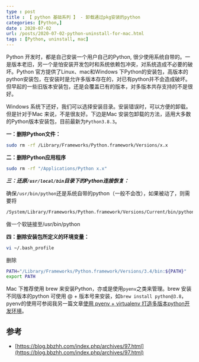 ```yaml
---
type : post
title : 【 python 基础系列 】 - 卸载通过pkg安装的python 
categories: [Python,] 
date : 2020-07-02
url: /posts/2020-07-02-python-uninstall-for-mac.html 
tags : [Python, uninstall, mac]
---
```


Python 开发时，都是自己安装一个用户自己的Python, 很少使用系统自带的。一是版本老旧，另一个是怕安装开发包时和系统依赖包冲突，对系统造成不必要的破坏。Python 官方提供了Linux、mac和Windows 下Python的安装包，高版本的python安装包，在安装时是允许多版本存在的，对已有python并不会造成破坏。但早起的一些旧版本安装包，还是会覆盖已有的版本，对多版本共存支持的不是很好。

Windows 系统下还好，我们可以选择安装目录。安装错误时，可以方便的卸载。但是针对于Mac 来说，不是很友好。下边是Mac 安装包卸载的方法，适用大多数的Python版本安装包，目前最新为`Python3.8.3`。


**一：删除Python文件：**

```bash
sudo rm -rf /Library/Frameworks/Python.framework/Versions/x.x
```

**二：删除Python应用程序**

```bash
sudo rm -rf "/Applications/Python x.x"
```

***三：还原`/usr/local/bin`目录下的Python连接恢复：***

确保`/usr/bin/python`还是系统自带的python（一般不会改），如果被动了，则需要将

```bash
/System/Library/Frameworks/Python.framework/Versions/Current/bin/python
```

做一个软链接至/usr/bin/python

**四：删除安装包所定义的环境变量：**

```bash
vi ~/.bash_profile
```

删除

```bash
PATH="/Library/Frameworks/Python.framework/Versions/3.4/bin:${PATH}"
export PATH
```

Mac 下推荐使用 brew 来安装Python，亦或是使用`pyenv`之类来管理。brew 安装不同版本的python 可使用 @ + 版本号来安装，如`brew install python@3.8`，pyenv的使用可参阅我另一篇文章[使用 pyenv + virtualenv 打造多版本python开发环境](https://pylixm.cc/posts/2016-06-19-Virtualenv-install.html)。


## 参考

- [https://blog.bbzhh.com/index.php/archives/97.html](https://blog.bbzhh.com/index.php/archives/97.html)